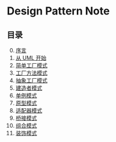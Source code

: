 # Design Pattern Note

## 目录

0. [序言](index/perface.md)  
1. [从 UML 开始](index/begin.md)
2. [简单工厂模式][SimpleFactory]
3. [工厂方法模式][Factory]
4. [抽象工厂模式][AbstractFactory]
5. [建造者模式][Builder]
6. [单例模式][Singleton]
7. [原型模式][ProtoType]
8. [适配器模式][Adapter]
9. [桥接模式][Bridge]
10. [组合模式][Composite]
11. [装饰模式][Decorator]

[SimpleFactory]:index/simpleFactory.md
[Factory]:index/factoryMethod.md
[AbstractFactory]:index/abstractFactory.md
[Builder]:index/builder.md
[Singleton]:index/singleton.md
[Prototype]:index/prototype.md
[Adapter]:index/adapter.md
[Bridge]:./index/bridge.md
[Composite]:index/composite.md
[Decorator]:index/decorator.md
